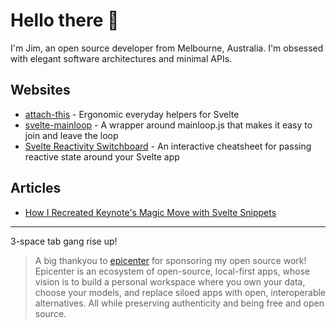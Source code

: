 # Hello there 👋

I'm Jim, an open source developer from Melbourne, Australia. I'm obsessed with elegant software architectures and minimal APIs.

## Websites

- [attach-this](https://attach-this.vercel.app/) - Ergonomic everyday helpers for Svelte
- [svelte-mainloop](https://svelte-mainloop-site.vercel.app/) - A wrapper around mainloop.js that makes it easy to join and leave the loop
- [Svelte Reactivity Switchboard](https://svelte-reactivity-switchboard.vercel.app/) - An interactive cheatsheet for passing reactive state around your Svelte app

## Articles

- [How I Recreated Keynote's Magic Move with Svelte Snippets](https://dev.to/retrotheft/how-i-recreated-keynotes-magic-move-with-svelte-snippets-2p5) 

---

3-space tab gang rise up!

> A big thankyou to [epicenter](https://github.com/epicenter-so/epicenter) for sponsoring my open source work! Epicenter is an ecosystem of open-source, local-first apps, whose vision is to build a personal workspace where you own your data, choose your models, and replace siloed apps with open, interoperable alternatives. All while preserving authenticity and being free and open source.

<!--
**retrotheft/retrotheft** is a ✨ _special_ ✨ repository because its `README.md` (this file) appears on your GitHub profile.

Here are some ideas to get you started:

- 🔭 I’m currently working on ...
- 🌱 I’m currently learning ...
- 👯 I’m looking to collaborate on ...
- 🤔 I’m looking for help with ...
- 💬 Ask me about ...
- 📫 How to reach me: ...
- 😄 Pronouns: ...
- ⚡ Fun fact: ...
-->
